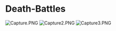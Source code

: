 # Death-Battles
<img src="/JPerez5/Death-Battles/blob/master/Capture.PNG?raw=true" alt="Capture.PNG">
<img src="/JPerez5/Death-Battles/blob/master/Capture2.PNG?raw=true" alt="Capture2.PNG">
<img src="/JPerez5/Death-Battles/blob/master/Capture3.PNG?raw=true" alt="Capture3.PNG">
